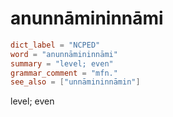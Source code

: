 # anunnāmininnāmi

``` toml
dict_label = "NCPED"
word = "anunnāmininnāmi"
summary = "level; even"
grammar_comment = "mfn."
see_also = ["unnāmininnāmin"]
```

level; even

